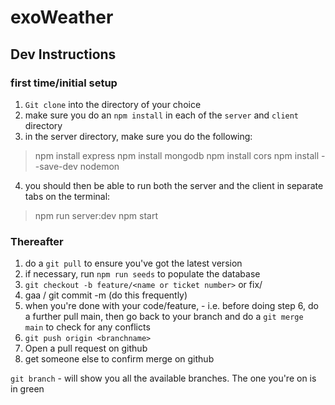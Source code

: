 # exoWeather
## Dev Instructions
### first time/initial setup
1. `Git clone` into the directory of your choice
2. make sure you do an `npm install` in each of the `server` and `client` directory
3. in the server directory, make sure you do the following:
  > npm install express 
  npm install mongodb 
  npm install cors
  npm install --save-dev nodemon
4. you should then be able to run both the server and the client in separate tabs on the terminal:
  > npm run server:dev
  npm start

### Thereafter
1. do a `git pull` to ensure you've got the latest version
2. if necessary, run `npm run seeds` to populate the database
3. `git checkout -b feature/<name or ticket number>` or fix/<name or ticket number>
4. gaa / git commit -m (do this frequently)
5. when you're done with your code/feature, - i.e. before doing step 6, do a further pull main, then go back to your branch and do a `git merge main` to check for any conflicts
6. `git push origin <branchname>`
7. Open a pull request on github
8. get someone else to confirm merge on github

`git branch` - will show you all the available branches. The one you're on is in green
